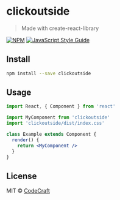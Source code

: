 # clickoutside

> Made with create-react-library

[![NPM](https://img.shields.io/npm/v/clickoutside.svg)](https://www.npmjs.com/package/clickoutside) [![JavaScript Style Guide](https://img.shields.io/badge/code_style-standard-brightgreen.svg)](https://standardjs.com)

## Install

```bash
npm install --save clickoutside
```

## Usage

```jsx
import React, { Component } from 'react'

import MyComponent from 'clickoutside'
import 'clickoutside/dist/index.css'

class Example extends Component {
  render() {
    return <MyComponent />
  }
}
```

## License

MIT © [CodeCraft](https://github.com/CodeCraft)

